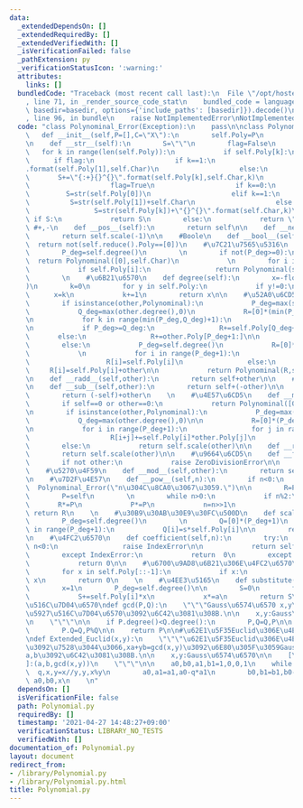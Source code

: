 ```yaml
---
data:
  _extendedDependsOn: []
  _extendedRequiredBy: []
  _extendedVerifiedWith: []
  _isVerificationFailed: false
  _pathExtension: py
  _verificationStatusIcon: ':warning:'
  attributes:
    links: []
  bundledCode: "Traceback (most recent call last):\n  File \"/opt/hostedtoolcache/Python/3.10.7/x64/lib/python3.10/site-packages/onlinejudge_verify/documentation/build.py\"\
    , line 71, in _render_source_code_stat\n    bundled_code = language.bundle(stat.path,\
    \ basedir=basedir, options={'include_paths': [basedir]}).decode()\n  File \"/opt/hostedtoolcache/Python/3.10.7/x64/lib/python3.10/site-packages/onlinejudge_verify/languages/python.py\"\
    , line 96, in bundle\n    raise NotImplementedError\nNotImplementedError\n"
  code: "class Polynominal_Error(Exception):\n    pass\n\nclass Polynominal():\n \
    \   def __init__(self,P=[],C=\"X\"):\n        self.Poly=P\n        self.Char=C\n\
    \n    def __str__(self):\n        S=\"\"\n        flag=False\n        \n     \
    \   for k in range(len(self.Poly)):\n            if self.Poly[k]:\n          \
    \      if flag:\n                    if k==1:\n                        S+=\"{:+}{}\"\
    .format(self.Poly[1],self.Char)\n                    else:\n                 \
    \       S+=\"{:+}{}^{}\".format(self.Poly[k],self.Char,k)\n                else:\n\
    \                    flag=True\n                    if k==0:\n               \
    \         S=str(self.Poly[0])\n                    elif k==1:\n              \
    \          S=str(self.Poly[1])+self.Char\n                    else:\n        \
    \                S=str(self.Poly[k])+\"{}^{}\".format(self.Char,k)\n\n       \
    \ if S:\n            return S\n        else:\n            return \"0\"\n\n   \
    \ #+,-\n    def __pos__(self):\n        return self\n\n    def __neg__(self):\n\
    \        return self.scale(-1)\n\n    #Boole\n    def __bool__(self):\n      \
    \  return not(self.reduce().Poly==[0])\n    #\u7C21\u7565\u5316\n    def reduce(self):\n\
    \        P_deg=self.degree()\n        \n        if not(P_deg>=0):\n          \
    \  return Polynominal([0],self.Char)\n            \n        for i in range(self.degree(),-1,-1):\n\
    \            if self.Poly[i]:\n                return Polynominal(self.Poly[:i+1],self.Char)\n\
    \        \n    #\u6B21\u6570\n    def degree(self):\n        x=-float(\"inf\"\
    )\n        k=0\n        for y in self.Poly:\n            if y!=0:\n          \
    \      x=k\n            k+=1\n        return x\n\n    #\u52A0\u6CD5\n    def __add__(self,other):\n\
    \        if isinstance(other,Polynominal):\n            P_deg=max(self.degree(),0)\n\
    \            Q_deg=max(other.degree(),0)\n            R=[0]*(min(P_deg,Q_deg)+1)\n\
    \n            for k in range(min(P_deg,Q_deg)+1):\n                R[k]=self.Poly[k]+other.Poly[k]\n\
    \n            if P_deg>=Q_deg:\n                R+=self.Poly[Q_deg+1:]\n     \
    \       else:\n                R+=other.Poly[P_deg+1:]\n\n            return Polynominal(R,self.Char).reduce()\n\
    \        else:\n            P_deg=self.degree()\n            R=[0]*(P_deg+1)\n\
    \            \n            for i in range(P_deg+1):\n                if i:\n \
    \                   R[i]=self.Poly[i]\n                else:\n               \
    \     R[i]=self.Poly[i]+other\n\n            return Polynominal(R,self.Char).reduce()\n\
    \n    def __radd__(self,other):\n        return self+other\n\n    #\u6E1B\u6CD5\
    \n    def __sub__(self,other):\n        return self+(-other)\n\n    def __rsub__(self,other):\n\
    \        return (-self)+other\n    \n    #\u4E57\u6CD5\n    def __mul__(self,other):\n\
    \        if self==0 or other==0:\n            return Polynominal([0],self.Char)\n\
    \n        if isinstance(other,Polynominal):\n            P_deg=max(self.degree(),0)\n\
    \            Q_deg=max(other.degree(),0)\n\n            R=[0]*(P_deg+Q_deg+1)\n\
    \n            for i in range(P_deg+1):\n                for j in range(Q_deg+1):\n\
    \                    R[i+j]+=self.Poly[i]*other.Poly[j]\n            return Polynominal(R,self.Char).reduce()\n\
    \        else:\n            return self.scale(other)\n\n    def __rmul__(self,other):\n\
    \        return self.scale(other)\n\n    #\u9664\u6CD5\n    def __floordiv__(self,other):\n\
    \        if not other:\n            raise ZeroDivisionError\n\n        pass\n\n\
    \    #\u5270\u4F59\n    def __mod__(self,other):\n        return self-(self//other)*other\n\
    \n    #\u7D2F\u4E57\n    def __pow__(self,n):\n        if n<0:\n            raise\
    \  Polynominal_Error(\"n\u304C\u8CA0\u3067\u3059.\")\n\n        R=Polynominal([1],self.Char)\n\
    \        P=self\n        \n        while n>0:\n            if n%2:\n         \
    \       R*=P\n            P*=P\n            n=n>>1\n                \n       \
    \ return R\n    \n    #\u30B9\u30AB\u30E9\u30FC\u500D\n    def scale(self,s):\n\
    \        P_deg=self.degree()\n        \n        Q=[0]*(P_deg+1)\n        for i\
    \ in range(P_deg+1):\n            Q[i]=s*self.Poly[i]\n\n        return Polynominal(Q,self.Char).reduce()\n\
    \n    #\u4FC2\u6570\n    def coefficient(self,n):\n        try:\n            if\
    \ n<0:\n                raise IndexError\n\n            return self.Poly[n]\n\
    \        except IndexError:\n            return  0\n        except TypeError:\n\
    \            return 0\n\n    #\u6700\u9AD8\u6B21\u306E\u4FC2\u6570\n    def leading_coefficient(self):\n\
    \        for x in self.Poly[::-1]:\n            if x:\n                return\
    \ x\n        return 0\n    \n    #\u4EE3\u5165\n    def substitute(self,a):\n\
    \        x=1\n        P_deg=self.degree()\n\n        S=0\n        for i in range(P_deg+1):\n\
    \            S+=self.Poly[i]*x\n            x*=a\n        return S\n\n#\u6700\u5927\
    \u516C\u7D04\u6570\ndef gcd(P,Q):\n    \"\"\"Gauss\u6574\u6570 x,y\u306E\u6700\
    \u5927\u516C\u7D04\u6570\u3092\u6C42\u3081\u308B.\n\n    x,y:Gauss\u6574\u6570\
    \n    \"\"\"\n\n    if P.degree()<Q.degree():\n        P,Q=Q,P\n\n    while Q:\n\
    \        P.Q=Q,P%Q\n\n    return P\n\n#\u62E1\u5F35Euclid\u306E\u4E92\u9664\u6CD5\
    \ndef Extended_Euclid(x,y):\n    \"\"\"\u62E1\u5F35Euclid\u306E\u4E92\u9664\u6CD5\
    \u3092\u7528\u3044\u3066,xa+yb=gcd(x,y)\u3092\u6E80\u305F\u3059Gauss\u6574\u6570\
    a,b\u3092\u6C42\u3081\u308B.\n\n    x,y:Gauss\u6574\u6570\n\n    [\u51FA\u529B\
    ]:(a,b,gcd(x,y))\n    \"\"\"\n\n    a0,b0,a1,b1=1,0,0,1\n    while y:\n      \
    \  q,x,y=x//y,y,x%y\n        a0,a1=a1,a0-q*a1\n        b0,b1=b1,b0-q*b1\n    return\
    \ a0,b0,x\n    \n"
  dependsOn: []
  isVerificationFile: false
  path: Polynomial.py
  requiredBy: []
  timestamp: '2021-04-27 14:48:27+09:00'
  verificationStatus: LIBRARY_NO_TESTS
  verifiedWith: []
documentation_of: Polynomial.py
layout: document
redirect_from:
- /library/Polynomial.py
- /library/Polynomial.py.html
title: Polynomial.py
---
```

